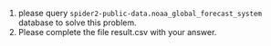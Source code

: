 1. please query `spider2-public-data.noaa_global_forecast_system` database to solve this problem.
2. Please complete the file result.csv with your answer.